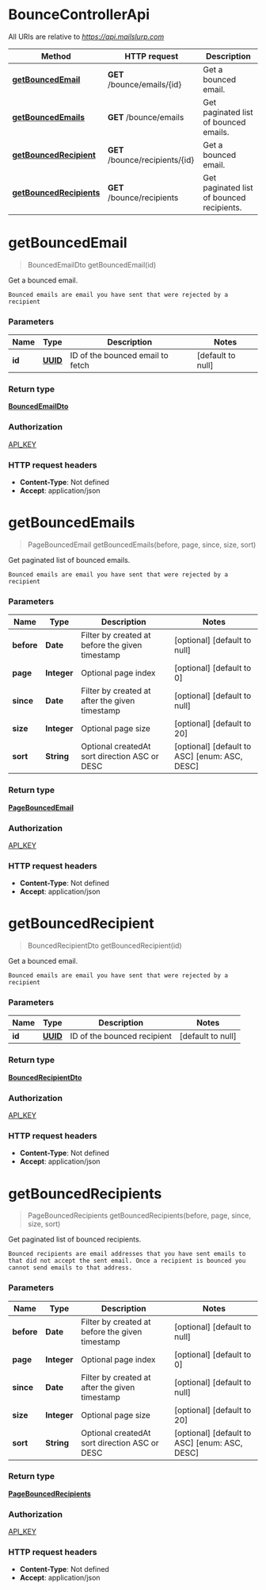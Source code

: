 # BounceControllerApi

All URIs are relative to *https://api.mailslurp.com*

Method | HTTP request | Description
------------- | ------------- | -------------
[**getBouncedEmail**](BounceControllerApi#getBouncedEmail) | **GET** /bounce/emails/{id} | Get a bounced email.
[**getBouncedEmails**](BounceControllerApi#getBouncedEmails) | **GET** /bounce/emails | Get paginated list of bounced emails.
[**getBouncedRecipient**](BounceControllerApi#getBouncedRecipient) | **GET** /bounce/recipients/{id} | Get a bounced email.
[**getBouncedRecipients**](BounceControllerApi#getBouncedRecipients) | **GET** /bounce/recipients | Get paginated list of bounced recipients.


<a name="getBouncedEmail"></a>
# **getBouncedEmail**
> BouncedEmailDto getBouncedEmail(id)

Get a bounced email.

    Bounced emails are email you have sent that were rejected by a recipient

### Parameters

Name | Type | Description  | Notes
------------- | ------------- | ------------- | -------------
 **id** | [**UUID**](../Models/)| ID of the bounced email to fetch | [default to null]

### Return type

[**BouncedEmailDto**](../Models/BouncedEmailDto)

### Authorization

[API_KEY](../README#API_KEY)

### HTTP request headers

- **Content-Type**: Not defined
- **Accept**: application/json

<a name="getBouncedEmails"></a>
# **getBouncedEmails**
> PageBouncedEmail getBouncedEmails(before, page, since, size, sort)

Get paginated list of bounced emails.

    Bounced emails are email you have sent that were rejected by a recipient

### Parameters

Name | Type | Description  | Notes
------------- | ------------- | ------------- | -------------
 **before** | **Date**| Filter by created at before the given timestamp | [optional] [default to null]
 **page** | **Integer**| Optional page index  | [optional] [default to 0]
 **since** | **Date**| Filter by created at after the given timestamp | [optional] [default to null]
 **size** | **Integer**| Optional page size  | [optional] [default to 20]
 **sort** | **String**| Optional createdAt sort direction ASC or DESC | [optional] [default to ASC] [enum: ASC, DESC]

### Return type

[**PageBouncedEmail**](../Models/PageBouncedEmail)

### Authorization

[API_KEY](../README#API_KEY)

### HTTP request headers

- **Content-Type**: Not defined
- **Accept**: application/json

<a name="getBouncedRecipient"></a>
# **getBouncedRecipient**
> BouncedRecipientDto getBouncedRecipient(id)

Get a bounced email.

    Bounced emails are email you have sent that were rejected by a recipient

### Parameters

Name | Type | Description  | Notes
------------- | ------------- | ------------- | -------------
 **id** | [**UUID**](../Models/)| ID of the bounced recipient | [default to null]

### Return type

[**BouncedRecipientDto**](../Models/BouncedRecipientDto)

### Authorization

[API_KEY](../README#API_KEY)

### HTTP request headers

- **Content-Type**: Not defined
- **Accept**: application/json

<a name="getBouncedRecipients"></a>
# **getBouncedRecipients**
> PageBouncedRecipients getBouncedRecipients(before, page, since, size, sort)

Get paginated list of bounced recipients.

    Bounced recipients are email addresses that you have sent emails to that did not accept the sent email. Once a recipient is bounced you cannot send emails to that address.

### Parameters

Name | Type | Description  | Notes
------------- | ------------- | ------------- | -------------
 **before** | **Date**| Filter by created at before the given timestamp | [optional] [default to null]
 **page** | **Integer**| Optional page index  | [optional] [default to 0]
 **since** | **Date**| Filter by created at after the given timestamp | [optional] [default to null]
 **size** | **Integer**| Optional page size  | [optional] [default to 20]
 **sort** | **String**| Optional createdAt sort direction ASC or DESC | [optional] [default to ASC] [enum: ASC, DESC]

### Return type

[**PageBouncedRecipients**](../Models/PageBouncedRecipients)

### Authorization

[API_KEY](../README#API_KEY)

### HTTP request headers

- **Content-Type**: Not defined
- **Accept**: application/json

